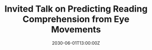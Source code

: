 ---
title: Invited Talk on Predicting Reading Comprehension from Eye Movements

event: Workshop on Predicting Reading Comprehension from Eye Movements

location: University of Zurich
address:
  street:
  city: Zurich
  region: 
  postcode: 
  country: Switzerland

summary: An invited talk at the Workshop on Predicting Reading Comprehension from Eye Movements, discussing the latest advancements in the field.

date: '2030-06-01T13:00:00Z'
date_end: '2030-06-01T15:00:00Z'
all_day: false

publishDate: '2023-06-01T00:00:00Z'

authors: []
tags: []

featured: false

image:
  caption: 'Image credit: [**Unsplash**](https://unsplash.com/photos/bzdhc5b3Bxs)'
  focal_point: Right

links:
  - icon: twitter
    icon_pack: fab
    name: Follow
    url: https://twitter.com/yourtwitterhandle
url_code: ''
url_pdf: ''
url_slides: ''
url_video: ''

slides: ''

projects: []
---